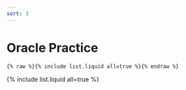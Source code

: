 ```yaml
---
sort: 3
---
```


# Oracle Practice

```
{% raw %}{% include list.liquid all=true %}{% endraw %}
```

{% include list.liquid all=true %}
